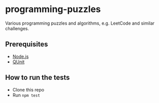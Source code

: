 # programming-puzzles
Various programming puzzles and algorithms, e.g. LeetCode and similar challenges.

## Prerequisites
* [Node.js](https://nodejs.org/)
* [QUnit](https://qunitjs.com/)

## How to run the tests
* Clone this repo
* Run `npm test`